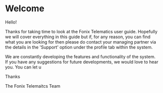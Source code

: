 # Welcome

Hello! 

Thanks for taking time to look at the Fonix Telematics user guide. Hopefully we will cover everything in this guide but if, for any reason, you can find what you are looking for then please do contact your managing partner via the details in the 'Support' option under the profile tab within the system. 

We are constantly developing the features and functionality of the system. If you have any suggestions for future developments, we would love to hear you. You can let u 


Thanks 

The Fonix Telemaitcs Team
<!--stackedit_data:
eyJoaXN0b3J5IjpbLTMxOTQyOTUxNCwtMjAwMTMwMTk2OSwtMT
UyOTY1MTAwOF19
-->